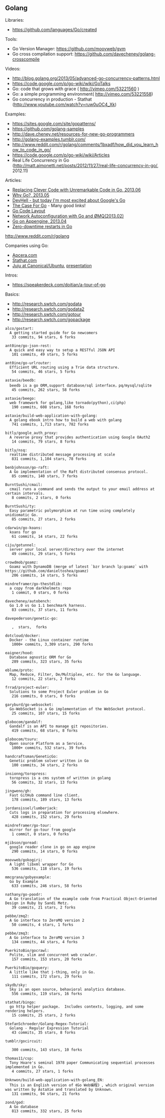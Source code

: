 ## Golang

Libraries:
  - https://github.com/languages/Go/created

Tools:
  - Go Version Manager: https://github.com/moovweb/gvm
  - Go cross compilation support: https://github.com/davecheney/golang-crosscompile


Videos:
  - http://blog.golang.org/2013/05/advanced-go-concurrency-patterns.html
  - https://code.google.com/p/go-wiki/wiki/GoTalks
  - Go: code that grows with grace ( http://vimeo.com/53221560 )
  - Go: a simple programming environment( http://vimeo.com/53221558)
  - Go concurrency in production - Stathat (http://www.youtube.com/watch?v=ruw0uOC4_Xk)


Examples:
  - https://sites.google.com/site/gopatterns/
  - https://github.com/golang-samples
  - http://dave.cheney.net/resources-for-new-go-programmers
  - http://golang-examples.tumblr.com/
  - http://www.reddit.com/r/golang/comments/1bxadf/how_did_you_learn_how_to_code_in_go/
  - https://code.google.com/p/go-wiki/wiki/Articles
  - Real Life Concurrency in Go (http://matt.aimonetti.net/posts/2012/11/27/real-life-concurrency-in-go/, 2012.11)

Articles:
  - [Replacing Clever Code with Unremarkable Code in Go, 2013.06](https://vividcortex.com/blog/2013/06/04/replacing-clever-code-with-unremarkable-code-in-go/)
  - [Why Go?, 2013.05](http://nathany.com/why-go)
  - [DevHell - but today I'm most excited about Google's Go](http://andrewwdeane.blogspot.com.br/)
  - [The Case For Go](https://gist.github.com/ungerik/3731476) - Many good links!
  - [Go Code Layout](https://code.google.com/p/jmcvetta-contrib/wiki/GithubCodeLayout)
  - [Network Autoconfiguration with Go and ØMQ(2013.02)](http://www.kyleisom.net/blog/2013/02/26/network-autoconfiguration-with-go-and-zmq/)
  - [Go on Appengine, 2013.04](http://talks.godoc.org/github.com/mjibson/talks/go-on-appengine/go-on-appengine.slide#1)
  - [Zero-downtime restarts in Go](https://github.com/rcrowley/goagain)


http://www.reddit.com/r/golang

Companies using Go:
  - [Apcera.com](http://www.slideshare.net/derekcollison/go-conference-japan)
  - [Stathat.com](http://blog.golang.org/2011/12/building-stathat-with-go.html)
  - [Juju at Canonical/Ubuntu](https://groups.google.com/forum/#!topic/golang-nuts/jLnMsUbYwrQ/discussion), [presentation](http://www.youtube.com/watch?v=USr0Bvg1ZOo)


Intros:
  - https://speakerdeck.com/doitian/a-tour-of-go

Basics:
  - http://research.swtch.com/godata
  - http://research.swtch.com/godata2
  - http://research.swtch.com/gotour
  - http://research.swtch.com/gopackage


<!-- PROJECTS_LIST_START -->
    alco/gostart:
      A getting started guide for Go newcomers
       33 commits, 94 stars, 6 forks

    ant0ine/go-json-rest:
      A quick and easy way to setup a RESTful JSON API
       101 commits, 49 stars, 5 forks

    ant0ine/go-urlrouter:
      Efficient URL routing using a Trie data structure.
       54 commits, 46 stars, 5 forks

    astaxie/beedb:
      beedb is a go ORM,support database/sql interface，pq/mysql/sqlite
       45 commits, 262 stars, 58 forks

    astaxie/beego:
      web framework for golang,like tornado(python),ci(php)
       190 commits, 608 stars, 168 forks

    astaxie/build-web-application-with-golang:
      A golang ebook intro how to build a web with golang
       741 commits, 1,713 stars, 782 forks

    bitly/google_auth_proxy:
      A reverse proxy that provides authentication using Google OAuth2
       14 commits, 79 stars, 8 forks

    bitly/nsq:
      realtime distributed message processing at scale
       831 commits, 1,104 stars, 78 forks

    benbjohnson/go-raft:
      A Go implementation of the Raft distributed consensus protocol.
       85 commits, 140 stars, 7 forks

    BurntSushi/cmail:
      cmail runs a command and sends the output to your email address at certain intervals.
       8 commits, 2 stars, 0 forks

    BurntSushi/ty:
      Easy parametric polymorphism at run time using completely unidiomatic Go.
       85 commits, 27 stars, 2 forks

    cdarwin/go-koans:
      koans for go
       61 commits, 14 stars, 22 forks

    ciju/gotunnel:
      server your local server/directory over the internet
       49 commits, 29 stars, 5 forks

    crowdmob/goamz:
      Goamz with DynamoDB (merge of latest `bzr branch lp:goamz` with https://github.com/danieltoshea/goamz)
       206 commits, 14 stars, 5 forks

    mindreframer/go-thestdlib:
      a copy from darkhelmets repo
       1 commit, 0 stars, 0 forks

    davecheney/autobench:
      Go 1.0 vs Go 1.1 benchmark harness.
       83 commits, 37 stars, 11 forks

    davepederson/genetic-go:

       ,  stars,  forks

    dotcloud/docker:
      Docker - the Linux container runtime
       1000+ commits, 3,309 stars, 290 forks

    eaigner/hood:
      Database agnostic ORM for Go
       289 commits, 323 stars, 35 forks

    eblume/proto:
      Map, Reduce, Filter, De/Multiplex, etc. for the Go language.
       12 commits, 22 stars, 2 forks

    frrad/project-euler:
      Solutions to some Project Euler problem in Go
       216 commits, 0 stars, 0 forks

    garyburd/go-websocket:
      Go-WebSocket is a Go implementation of the WebSocket protocol.
       25 commits, 107 stars, 15 forks

    globocom/gandalf:
      Gandalf is an API to manage git repositories.
       419 commits, 68 stars, 8 forks

    globocom/tsuru:
      Open source Platform as a Service.
       1000+ commits, 532 stars, 39 forks

    handcraftsman/GeneticGo:
      Genetic problem solver written in Go
       100 commits, 34 stars, 2 forks

    insionng/toropress:
      toropress is a cms system of written in golang
       56 commits, 32 stars, 13 forks

    jingweno/gh:
      Fast GitHub command line client.
       178 commits, 189 stars, 13 forks

    jordansissel/lumberjack:
      Cuts logs in preparation for processing elsewhere.
       428 commits, 152 stars, 29 forks

    mindreframer/go-tour:
      mirror for go-tour from google
       1 commit, 0 stars, 0 forks

    mjibson/goread:
      google reader clone in go on app engine
       290 commits, 14 stars, 0 forks

    moovweb/gokogiri:
      A light libxml wrapper for Go
       536 commits, 118 stars, 19 forks

    mmcgrana/gobyexample:
      Go by Example
       633 commits, 246 stars, 58 forks

    nathany/go-poodr:
      A Go translation of the example code from Practical Object-Oriented Design in Ruby by Sandi Metz.
       39 commits, 21 stars, 2 forks

    pebbe/zmq2:
      A Go interface to ZeroMQ version 2
       50 commits, 4 stars, 1 forks

    pebbe/zmq3:
      A Go interface to ZeroMQ version 3
       134 commits, 44 stars, 4 forks

    PuerkitoBio/gocrawl:
      Polite, slim and concurrent web crawler.
       157 commits, 153 stars, 20 forks

    PuerkitoBio/goquery:
      A little like that j-thing, only in Go.
       111 commits, 172 stars, 29 forks

    skydb/sky:
      Sky is an open source, behavioral analytics database.
       556 commits, 119 stars, 16 forks

    stathat/bingo:
      go http helper package.  Includes contexts, logging, and some rendering helpers.
       15 commits, 25 stars, 2 forks

    StefanSchroeder/Golang-Regex-Tutorial:
      Golang - Regular Expression Tutorial
       43 commits, 35 stars, 8 forks

    tumblr/gocircuit:

       300 commits, 143 stars, 10 forks

    thomas11/csp:
      Tony Hoare's seminal 1978 paper Communicating sequential processes implemented in Go.
       4 commits, 27 stars, 1 forks

    Unknwon/build-web-application-with-golang_EN:
      This is an English version of 《Go Web编程》, which original version was written by AstaXie and translated by Unknown.
       131 commits, 94 stars, 21 forks

    zond/god:
      A Go database
       813 commits, 332 stars, 25 forks
<!-- PROJECTS_LIST_END -->
